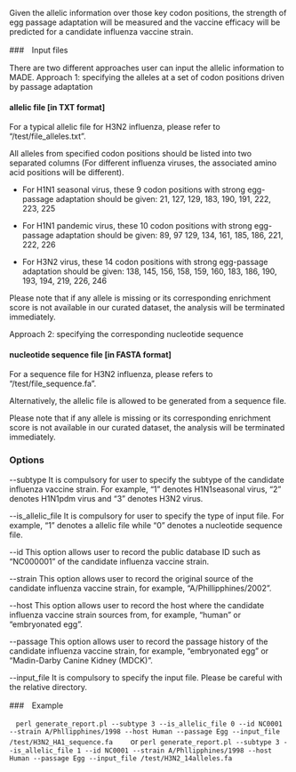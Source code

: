 
Given the allelic information over those key codon positions, the strength of egg passage adaptation will be measured and the vaccine efficacy will be predicted for a candidate influenza vaccine strain.
 
###　Input files
 
There are two different approaches user can input the allelic information to MADE.
Approach 1: specifying the alleles at a set of codon positions driven by passage adaptation
#### allelic file [in TXT format]
For a typical allelic file for H3N2 influenza, please refer to “/test/file_alleles.txt”.
 
All alleles from specified codon positions should be listed into two separated columns (For different influenza viruses, the associated amino acid positions will be different). 

* For H1N1 seasonal virus, these 9 codon positions with strong egg-passage adaptation should be given:
21, 127, 129, 183, 190, 191, 222, 223, 225

* For H1N1 pandemic virus, these 10 codon positions with strong egg-passage adaptation should be given:
89, 97 129, 134, 161, 185, 186, 221, 222, 226

* For H3N2 virus, these 14 codon positions with strong egg-passage adaptation should be given:
138, 145, 156, 158, 159, 160, 183, 186, 190, 193, 194, 219, 226, 246
 
Please note that if any allele is missing or its corresponding enrichment score is not available in our curated dataset, the analysis will be terminated immediately.
 
Approach 2: specifying the corresponding nucleotide sequence
#### nucleotide sequence file [in FASTA format]
For a sequence file for H3N2 influenza, please refers to “/test/file_sequence.fa”.
 
Alternatively, the allelic file is allowed to be generated from a sequence file.
 
Please note that if any allele is missing or its corresponding enrichment score is not available in our curated dataset, the analysis will be terminated immediately.
 

### Options

--subtype
It is compulsory for user to specify the subtype of the candidate influenza vaccine strain. For example, “1” denotes H1N1seasonal virus, “2” denotes H1N1pdm virus and “3” denotes H3N2 virus.
 
--is_allelic_file
It is compulsory for user to specify the type of input file. For example, “1” denotes a allelic file while “0” denotes a nucleotide sequence file.
 
--id
This option allows user to record the public database ID such as “NC000001” of the candidate influenza vaccine strain. 

--strain
This option allows user to record the original source of the candidate influenza vaccine strain, for example, “A/Phillipphines/2002”.
 
--host
This option allows user to record the host where the candidate influenza vaccine strain sources  from, for example, “human” or “embryonated egg”.
 
--passage
This option allows user to record the passage history of the candidate influenza vaccine strain,  for example, “embryonated egg” or “Madin-Darby Canine Kidney (MDCK)”.

 --input_file
It is compulsory to specify the input file. 
Please be careful with the relative directory.
 
###　Example
 
   `perl generate_report.pl --subtype 3 --is_allelic_file 0 --id NC0001 --strain A/Phllipphines/1998 --host Human --passage Egg --input_file /test/H3N2_HA1_sequence.fa`
　　or
   `perl generate_report.pl --subtype 3 --is_allelic_file 1 --id NC0001 --strain A/Phllipphines/1998 --host Human --passage Egg --input_file /test/H3N2_14alleles.fa`
